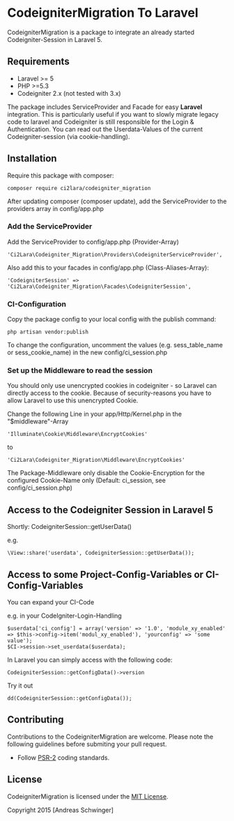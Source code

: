 # CodeigniterMigration To Laravel

CodeigniterMigration is a package to integrate an already started Codeigniter-Session in Laravel 5.


## Requirements

- Laravel >= 5
- PHP >=5.3
- Codeigniter 2.x (not tested with 3.x)


The package includes ServiceProvider and Facade for easy **Laravel** integration.
This is particularly useful if you want to slowly migrate legacy code to laravel and Codeigniter is still responsible for the Login & Authentication.
You can read out the Userdata-Values of the current Codeigniter-session (via cookie-handling). 


## Installation

Require this package with composer:

```
composer require ci2lara/codeigniter_migration
```


After updating composer (composer update), add the ServiceProvider to the providers array in config/app.php




### Add the ServiceProvider

Add the ServiceProvider to config/app.php (Provider-Array)

```
'Ci2Lara\Codeigniter_Migration\Providers\CodeigniterServiceProvider',
```


Also add this to your facades in config/app.php (Class-Aliases-Array):

```
'CodeigniterSession' => 'Ci2Lara\Codeigniter_Migration\Facades\CodeigniterSession',  
```


### CI-Configuration

Copy the package config to your local config with the publish command:

```
php artisan vendor:publish
```


To change the configuration, uncomment the values (e.g. sess_table_name or sess_cookie_name) in the new config/ci_session.php



### Set up the Middleware to read the session

You should only use unencrypted cookies in codeigniter - so Laravel can directly access to the cookie.
Because of security-reasons you have to allow Laravel to use this unencrypted Cookie. 

Change the following Line in your app/Http/Kernel.php in the "$middleware"-Array

```
'Illuminate\Cookie\Middleware\EncryptCookies'
```
to
```
'Ci2Lara\Codeigniter_Migration\Middleware\EncryptCookies'
```

The Package-Middleware only disable the Cookie-Encryption for the configured Cookie-Name only (Default: ci_session, see config/ci_session.php)



## Access to the Codeigniter Session in Laravel 5

Shortly: CodeigniterSession::getUserData()

e.g.
```
\View::share('userdata', CodeigniterSession::getUserData());
```


## Access to some Project-Config-Variables or CI-Config-Variables

You can expand your CI-Code

e.g. in your CodeIgniter-Login-Handling
```
$userdata['ci_config'] = array('version' => '1.0', 'module_xy_enabled' => $this->config->item('modul_xy_enabled'), 'yourconfig' => 'some value');
$CI->session->set_userdata($userdata);
```

In Laravel you can simply access with the following code:
```
CodeigniterSession::getConfigData()->version
```

Try it out
```
dd(CodeigniterSession::getConfigData());
```



## Contributing

Contributions to the CodeigniterMigration are welcome. Please note the following guidelines before submiting your pull request.

- Follow [PSR-2](http://www.php-fig.org/psr/psr-2/) coding standards.


## License

CodeigniterMigration is licensed under the [MIT License](http://opensource.org/licenses/MIT).

Copyright 2015 [Andreas Schwinger]
